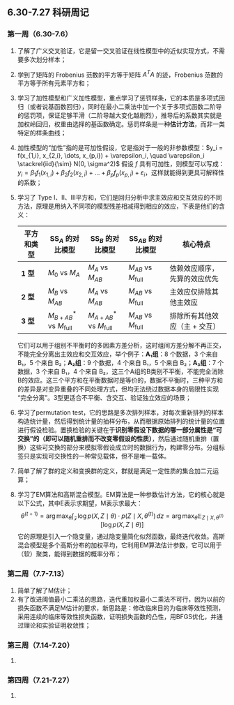 ## 6.30-7.27 科研周记

### 第一周（6.30-7.6）

1. 了解了广义交叉验证，它是留一交叉验证在线性模型中的近似实现方式，不需要多次划分样本；

2. 学到了矩阵的 Frobenius 范数的平方等于矩阵 $A^TA$ 的迹，Frobenius 范数的平方等于所有元素平方和；

3. 学习了加性模型和广义加性模型，重点学习了惩罚样条，它的本质是多项式回归（或者说基函数回归），同时在最小二乘法中加一个关于多项式函数二阶导的惩罚项，保证足够平滑（二阶导越大变化越剧烈），推导后的系数其实就是加权岭回归，权重由选择的基函数确定。惩罚样条是一种**估计方法**，而非一类特定的样条曲线；

4. 加性模型的“加性”指的是可加性假设，它是指对于一般的非参数模型：$y_i = f(x_{1,i}, x_{2,i}, \dots, x_{p,i}) + \varepsilon_i, \quad \varepsilon_i \stackrel{iid}{\sim} N(0, \sigma^2)$   假设 $f$ 具有可加性，则模型可以写成：$y_i = \beta_1 f_1(x_{1,i}) + \beta_2 f_2(x_{2,i}) + \dots + \beta_p f_p(x_{p,i}) + \varepsilon_i$，这样就能得到更具可解释性的系数；

5. 学习了 $\text{Type}$ $\text{I}$、$\text{II}$、$\text{III}$​ 平方和，它们是回归分析中求主效应和交互效应的不同方法，原理是用纳入不同项的模型残差相减得到相应的效应，下表是他们的含义：

   | 平方和类型 | $\text{SS}_A$ 的对比模型            | $\text{SS}_B$ 的对比模型            | $\text{SS}_{AB}$ 的对比模型     | 核心特点                      |
   | ---------- | ------------------------------------- | ------------------------------------- | --------------------------------- | ----------------------------- |
   | **1 型**   | $M_0$ vs $M_A$                    | $M_A$ vs $M_{AB}$                 | $M_{AB}$ vs $M_{\text{full}}$ | 依赖效应顺序，先算的效应优先  |
   | **2 型**   | $M_B$ vs $M_{AB}$                 | $M_A$ vs $M_{AB}$                 | $M_{AB}$ vs $M_{\text{full}}$ | 主效应仅排除其他主效应        |
   | **3 型**   | $M_{B+AB}^*$ vs $M_{\text{full}}$ | $M_{A+AB}^*$ vs $M_{\text{full}}$ | $M_{AB}$ vs $M_{\text{full}}$ | 排除所有其他效应（主 + 交互） |

   它们可以用于组别不平衡时的多因素方差分析，这时组间方差分解不再正交，不能完全分离出主效应和交互效应，举个例子：**A₁组**：8 个数据，3 个来自 B₁，5 个来自 B₂；**A₂组**：9 个数据，4 个来自 B₁，5 个来自 B₂；**A₃组**：7 个数据，3 个来自 B₁，4 个来自 B₂，这三个A组的B类别不平衡，不能完全消除B的效应。这三个平方和在平衡数据时是等价的，数据不平衡时，三种平方和的差异是对变异重叠的不同处理方式，但均无法绕过数据本身的局限性实现 “完全分离”。3型更适合不平衡、含交互、验证独立效应的场景；

6. 学习了permutation test，它的思路是多次排列样本，对每次重新排列的样本构造统计量，然后得到统计量的抽样分布，从而根据原始排列的统计量的位置进行假设检验。置换检验的关键在于**识别零假设下数据的哪一部分属性是“可交换”的（即可以随机重排而不改变零假设的性质）**，然后通过随机重排（置换）这些可交换的部分来模拟零假设成立时的数据行为，构建零分布。分组标签只是实现可交换性的一种常见载体，但不是唯一载体。

7. 简单了解了群的定义和变换群的定义，群就是满足一定性质的集合加二元运算；

8. 学习了EM算法和高斯混合模型。EM算法是一种参数估计方法，它的核心就是以下公式，其中E表示求期望，M表示求最大：
   $$
   \theta^{(t+1)} = \arg\max_{\theta} \int_{\mathcal{Z}} \log p(X, Z \mid \theta) \cdot p(Z \mid X, \theta^{(t)}) \, dz = \arg\max_{\theta} \mathbb{E}_{Z \mid X, \theta^{(t)}} \left[ \log p(X, Z \mid \theta) \right]
   $$
   它的原理是引入一个隐变量，通过隐变量简化似然函数，最终迭代收敛。高斯混合模型是多个高斯分布的加权平均，它利用EM算法估计参数，它可以用于（软）聚类，能得到数据的概率分布；


### 第二周（7.7-7.13）

1. 简单了解了M估计；
1. 有了改进阈值最小二乘法的思路，迭代重加权最小二乘法不可行，因为以前的损失函数不满足M估计的要求，新思路是：修改临床目的为临床等效性预测，采用连续的临床等效性损失函数，证明损失函数的凸性，用BFGS优化，并通过理论和实验证明收敛性；


### 第三周（7.14-7.20）

1. 


### 第四周（7.21-7.27）

1. 
